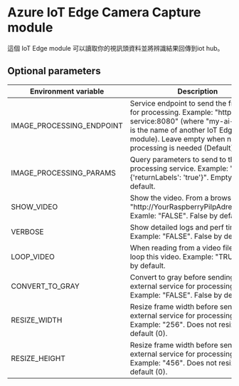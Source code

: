 # Azure IoT Edge Camera Capture module

這個 IoT Edge module 可以讀取你的視訊頭資料並將辨識結果回傳到iot hub。

## Optional parameters

|Environment variable  |Description  |
|---------|---------|
|IMAGE_PROCESSING_ENDPOINT     | Service endpoint to send the frames to for processing. Example: "http://my-ai-service:8080" (where "my-ai-service" is the name of another IoT Edge module). Leave empty when no external processing is needed (Default).  |
|IMAGE_PROCESSING_PARAMS     | Query parameters to send to the processing service. Example: "{'returnLabels': 'true'}". Empty by default. |
|SHOW_VIDEO     | Show the video. From a browser, go to "http://YourRaspberryPiIpAdress:5012". Examle: "FALSE". False by default. |
|VERBOSE     |  Show detailed logs and perf timers. Example: "FALSE". False by default.  |
|LOOP_VIDEO     | When reading from a video file, it will loop this video. Example: "TRUE". True by default. |
|CONVERT_TO_GRAY     | Convert to gray before sending to external service for processing. Example: "FALSE". False by default.  |
|RESIZE_WIDTH     | Resize frame width before sending to external service for processing. Example: "256". Does not resize by default (0). |
|RESIZE_HEIGHT     | Resize frame width before sending to external service for processing. Example: "456". Does not resize by default (0). |
